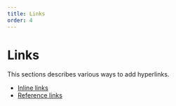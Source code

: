 ```yaml
---
title: Links
order: 4
---
```


Links
=====

This sections describes various ways to add hyperlinks.

* [Inline links](inline)
* [Reference links](ref)